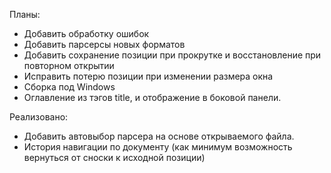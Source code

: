 Планы:

* Добавить обработку ошибок
* Добавить парсерсы новых форматов
* Добавить сохранение позиции при прокрутке и восстановление при повторном открытии
* Исправить потерю позиции при изменении размера окна
* Сборка под Windows
* Оглавление из тэгов title, и отображение в боковой панели.

Реализовано:
* Добавить автовыбор парсера на основе открываемого файла.
* История навигации по документу (как минимум возможность вернуться от сноски к исходной позиции)
